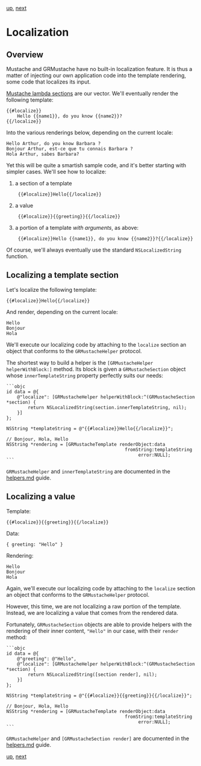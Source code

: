 [up](../../../../tree/master/Guides/sample_code), [next](../forking.md)

Localization
============

Overview
--------

Mustache and GRMustache have no built-in localization feature. It is thus a matter of injecting our own application code into the template rendering, some code that localizes its input.

[Mustache lambda sections](../helpers.md) are our vector. We'll eventually render the following template:

    {{#localize}}
        Hello {{name1}}, do you know {{name2}}?
    {{/localize}}

Into the various renderings below, depending on the current locale:

    Hello Arthur, do you know Barbara ?
    Bonjour Arthur, est-ce que tu connais Barbara ?
    Hola Arthur, sabes Barbara?

Yet this will be quite a smartish sample code, and it's better starting with simpler cases. We'll see how to localize:

1. a section of a template
    
        {{#localize}}Hello{{/localize}}
    
2. a value
    
        {{#localize}}{{greeting}}{{/localize}}
    
3. a portion of a template *with arguments*, as above:
    
        {{#localize}}Hello {{name1}}, do you know {{name2}}?{{/localize}}

Of course, we'll always eventually use the standard `NSLocalizedString` function.

Localizing a template section
-----------------------------

Let's localize the following template:

    {{#localize}}Hello{{/localize}}

And render, depending on the current locale:

    Hello
    Bonjour
    Hola

We'll execute our localizing code by attaching to the `localize` section an object that conforms to the `GRMustacheHelper` protocol.

The shortest way to build a helper is the `[GRMustacheHelper helperWithBlock:]` method. Its block is given a `GRMustacheSection` object whose `innerTemplateString` property perfectly suits our needs:

    ```objc
    id data = @{
        @"localize": [GRMustacheHelper helperWithBlock:^(GRMustacheSection *section) {
            return NSLocalizedString(section.innerTemplateString, nil);
        }]
    };
    
    NSString *templateString = @"{{#localize}}Hello{{/localize}}";
    
    // Bonjour, Hola, Hello
    NSString *rendering = [GRMustacheTemplate renderObject:data
                                                fromString:templateString
                                                     error:NULL];
    ```

`GRMustacheHelper` and `innerTemplateString` are documented in the [helpers.md](../helpers.md) guide.


Localizing a value
------------------

Template:

    {{#localize}}{{greeting}}{{/localize}}

Data:

    { greeting: "Hello" }

Rendering:

    Hello
    Bonjour
    Hola

Again, we'll execute our localizing code by attaching to the `localize` section an object that conforms to the `GRMustacheHelper` protocol.

However, this time, we are not localizing a raw portion of the template. Instead, we are localizing a value that comes from the rendered data.

Fortunately, `GRMustacheSection` objects are able to provide helpers with the rendering of their inner content, `"Hello"` in our case, with their `render` method:

    ```objc
    id data = @{
        @"greeting": @"Hello",
        @"localize": [GRMustacheHelper helperWithBlock:^(GRMustacheSection *section) {
            return NSLocalizedString([section render], nil);
        }]
    };
    
    NSString *templateString = @"{{#localize}}{{greeting}}{{/localize}}";
    
    // Bonjour, Hola, Hello
    NSString *rendering = [GRMustacheTemplate renderObject:data
                                                fromString:templateString
                                                     error:NULL];
    ```

`GRMustacheHelper` and `[GRMustacheSection render]` are documented in the [helpers.md](../helpers.md) guide.


[up](../../../../tree/master/Guides/sample_code), [next](../forking.md)
